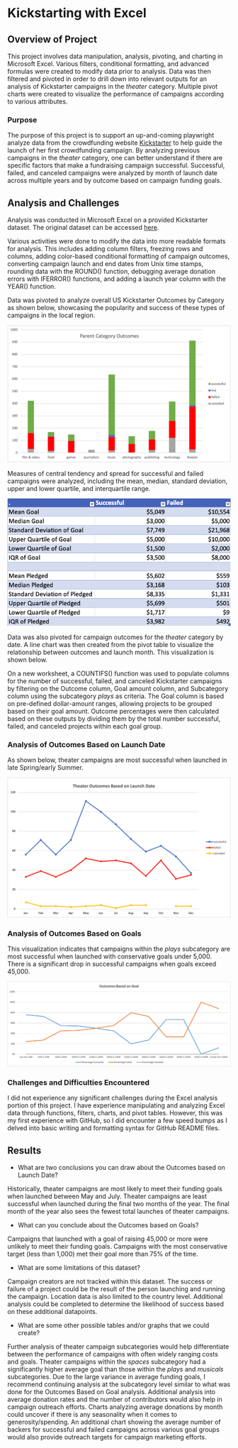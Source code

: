 # Kickstarting with Excel

## Overview of Project

This project involves data manipulation, analysis, pivoting, and charting in Microsoft Excel. Various filters, conditional formatting, and advanced formulas were created to modify data prior to analysis. Data was then filtered and pivoted in order to drill down into relevant outputs for an analysis of Kickstarter campaigns in the *theater* category. Multiple pivot charts were created to visualize the performance of campaigns according to various attributes. 

### Purpose

The purpose of this project is to support an up-and-coming playwright analyze data from the crowdfunding website [Kickstarter](https://www.kickstarter.com/) to help guide the launch of her first crowdfunding campaign. By analyzing previous campaigns in the *theater* category, one can better understand if there are specific factors that make a fundraising campaign successful. Successful, failed, and canceled campaigns were analyzed by month of launch date across multiple years and by outcome based on campaign funding goals.


## Analysis and Challenges

Analysis was conducted in Microsoft Excel on a provided Kickstarter dataset. The original dataset can be accessed [here](https://github.com/tysonseang/kickstarter-analysis/blob/main/Original%20Kickstarter%20Dataset.xlsx).

Various activities were done to modify the data into more readable formats for analysis. This includes adding column filters, freezing rows and columns, adding color-based conditional formatting of campaign outcomes, converting campaign launch and end dates from Unix time stamps, rounding data with the ROUND() function, debugging average donation errors with IFERROR() functions, and adding a launch year column with the YEAR() function.

Data was pivoted to analyze overall US Kickstarter Outcomes by Category as shown below, showcasing the popularity and success of these types of campaigns in the local region. 

![Parent Category Outcomes](https://github.com/tysonseang/kickstarter-analysis/blob/main/Parent%20Category%20Outcomes%20Chart.png)

Measures of central tendency and spread for successful and failed campaigns were analyzed, including the mean, median, standard deviation, upper and lower quartile, and interquartile range.

![Measures of Central Tendency](https://github.com/tysonseang/kickstarter-analysis/blob/main/Measures%20of%20Central%20Tendency.png)



Data was also pivoted for campaign outcomes for the *theater* category by date. A line chart was then created from the pivot table to visualize the relationship between outcomes and launch month. This visualization is shown below. 

On a new worksheet, a COUNTIFS() function was used to populate columns for the number of successful, failed, and canceled Kickstarter campaigns by filtering on the Outcome column, Goal amount column, and Subcategory column using the subcategory *plays* as criteria. The Goal column is based on pre-defined dollar-amount ranges, allowing projects to be grouped based on their goal amount. Outcome percentages were then calculated based on these outputs by dividing them by the total number successful, failed, and canceled projects within each goal group. 

### Analysis of Outcomes Based on Launch Date

As shown below, theater campaigns are most successful when launched in late Spring/early Summer. 

![Theater Outcomes Based on Launch Date]( https://github.com/tysonseang/kickstarter-analysis/blob/main/Theater_Outcomes_vs_Launch.png)

### Analysis of Outcomes Based on Goals

This visualization indicates that campaigns within the *plays* subcategory are most successful when launched with conservative goals under 5,000. There is a significant drop in successful campaigns when goals exceed 45,000.

![Outcomes Based on Goals]( https://github.com/tysonseang/kickstarter-analysis/blob/main/Outcomes_vs_Goals.png)

### Challenges and Difficulties Encountered

I did not experience any significant challenges during the Excel analysis portion of this project. I have experience manipulating and analyzing Excel data through functions, filters, charts, and pivot tables. However, this was my first experience with GitHub, so I did encounter a few speed bumps as I delved into basic writing and formatting syntax for GitHub README files.


## Results

- What are two conclusions you can draw about the Outcomes based on Launch Date?

Historically, theater campaigns are most likely to meet their funding goals when launched between May and July. Theater campaigns are least successful when launched during the final two months of the year. The final month of the year also sees the fewest total launches of theater campaigns.


- What can you conclude about the Outcomes based on Goals?

Campaigns that launched with a goal of raising 45,000 or more were unlikely to meet their funding goals. Campaigns with the most conservative target (less than 1,000) met their goal more than 75% of the time.

- What are some limitations of this dataset?

Campaign creators are not tracked within this dataset. The success or failure of a project could be the result of the person launching and running the campaign. Location data is also limited to the country level. Additional analysis could be completed to determine the likelihood of success based on these additional datapoints. 

- What are some other possible tables and/or graphs that we could create?

Further analysis of theater campaign subcategories would help differentiate between the performance of campaigns with often widely ranging costs and goals. Theater campaigns within the *spaces* subcategory had a significantly higher average goal than those within the *plays* and *musicals* subcategories. Due to the large variance in average funding goals, I recommend continuing analysis at the subcategory level similar to what was done for the Outcomes Based on Goal analysis. Additional analysis into average donation rates and the number of contributors would also help in campaign outreach efforts. Charts analyzing average donations by month could uncover if there is any seasonality when it comes to generosity/spending. An additional chart showing the average number of backers for successful and failed campaigns across various goal groups would also provide outreach targets for campaign marketing efforts.
